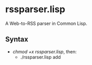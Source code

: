 # rssparser.lisp

A Web-to-RSS parser in Common Lisp.

## Syntax

* *chmod +x rssparser.lisp*, then:
  * ./rssparser.lisp add *<Title> <URL> <EntrySelector> <TitleSelector> [<ContentSelector>]*
  * ./rssparser.lisp delete *<ID>*
  * ./rssparser.lisp list

***Cronjob or manual feed creation command:***

* ./rssparser.lisp parse

Supported *selectors* are all valid CSS selectors. If you don't specify a `ContentSelector` when adding a new feed, `rssparser.lisp` will use "Generated with rssparser.lisp." as every feed item's body.

### Example

If you want to subscribe to the [KiTTY website](http://www.9bis.net/kitty/?action=news&zone=en):

    % ./rssparser.lisp add "KiTTY" "http://www.9bis.net/kitty/?action=news&zone=en" ".news" "h1" ""
    Success!
    
    % ./rssparser.lisp parse
    
    % ./rssparser.lisp list
    1 feed is set up:
    
    ID: 23  Title:        KiTTY
            URL:          http://www.9bis.net/kitty/?action=news&zone=en
            Last success: Sun, 27 Mar 2016 17:54:18 +0200
            
By default, the KiTTY website feed will be stored as `feeds/feed23.xml` then.

## Requirements

[SBCL](http://www.sbcl.org) with [Quicklisp](http://www.quicklisp.org) set up. Also, [SQLite3](http://www.sqlite3.org) with a database file ready. Also, you should create a folder where your feed files should be created.

### SQLite schema

The feeds.db file has the following schema:

    CREATE TABLE feeds (
      id integer primary key autoincrement,
      feedtitle text not null,
      url text not null,
      entryselector text not null,
      titleselector text not null,
      contentselector text not null,
      lastsuccess integer
    );
    
    CREATE TABLE entries (
      id integer primary key autoincrement,
      feedid integer,
      title text not null,
      contents blob,
      url text not null,
      timestamp integer
    );


## Options

You can set a couple of parameters in the Lisp file:

* `+database-file+`: The SQLite database file. (Default: `feeds.db`.) Note that this file *needs* to be readable for the RSS parser to work!
* `+feed-folder+`: The folder where the feed files should be created. (Default: `feeds/`.) The script *needs* to be able to create files there; it checks its permissions automatically and informs you if it needs some help.
* `+max-items-per-feed+`: The maximum number of items per feed. (Default: `50`.)
* `+feed-cleanup+`: If set to `t` (which is the default value), the `entries` table will automatically be purged from old entries (only *2 * `+max-items-per-feed+`* are kept). Set this to `nil` if you want to bloat your database.
* `+remove-dead-feeds+`: If set to `t`, a website which is not reachable anymore will automatically be removed from your feed list. The parser will inform you of that so if you run `rssparser.lisp` as a cronjob, you'll see what happened in your logfiles.
